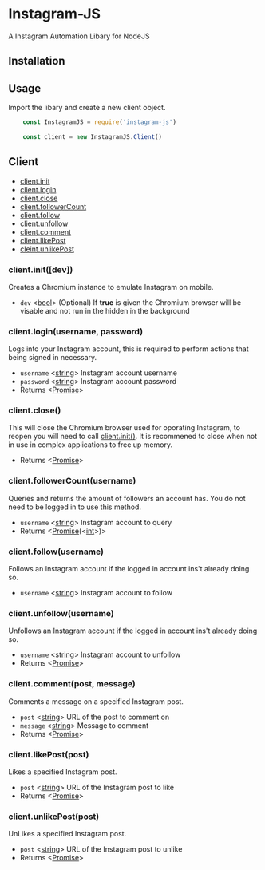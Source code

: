 # Instagram-JS
A Instagram Automation Libary for NodeJS

## Installation


## Usage
Import the libary and create a new client object.
```js
    const InstagramJS = require('instagram-js')
    
    const client = new InstagramJS.Client()
```

## Client
* [client.init](#clientinitdev)
* [client.login](#clientloginusername-password)
* [client.close](#clientclose)
* [client.followerCount](#clientfollowercountaccount)
* [client.follow](#clientfollowusername)
* [client.unfollow](#clientunfollowusername)
* [client.comment](#clientcommentpost-message)
* [client.likePost](#clientlikepostpost)
* [cleint.unlikePost](#clientunlikepostpost)


### client.init([dev])
Creates a Chromium instance to emulate Instagram on mobile.
* ``dev`` <[bool]()> (Optional) If **true** is given the Chromium browser will be visable and not run in the hidden in the background


### client.login(username, password)
Logs into your Instagram account, this is required to perform actions that being signed in necessary.
* ``username`` <[string]()> Instagram account username
* ``password`` <[string]()> Instagram account password
* Returns <[Promise]()>

### client.close()
This will close the Chromium browser used for oporating Instagram, to reopen you will need to call [client.init()](#clientinitdev).
It is recommened to close when not in use in complex applications to free up memory.
* Returns <[Promise]()>

### client.followerCount(username)
Queries and returns the amount of followers an account has.
You do not need to be logged in to use this method.
* ``username`` <[string]()> Instagram account to query
* Returns <[Promise]()(<[int]()>)>

### client.follow(username)
Follows an Instagram account if the logged in account ins't already doing so.
* ``username`` <[string]()> Instagram account to follow

### client.unfollow(username)
Unfollows an Instagram account if the logged in account ins't already doing so.
* ``username`` <[string]()> Instagram account to unfollow
* Returns <[Promise]()>

### client.comment(post, message)
Comments a message on a specified Instagram post.
* ``post`` <[string]()> URL of the post to comment on
* ``message`` <[string]()> Message to comment
* Returns <[Promise]()>

### client.likePost(post)
Likes a specified Instagram post.
* ``post`` <[string]()> URL of the Instagram post to like
* Returns <[Promise]()>

### client.unlikePost(post)
UnLikes a specified Instagram post.
* ``post`` <[string]()> URL of the Instagram post to unlike
* Returns <[Promise]()>

